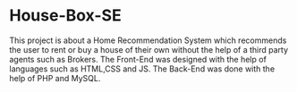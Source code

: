# House-Box-SE

This project is about a Home Recommendation System which recommends the user to rent or buy a house of their own without the help of a third party agents such as Brokers. The Front-End was designed with the help of languages such as HTML,CSS and JS. The Back-End was done with the help of PHP and MySQL. 
